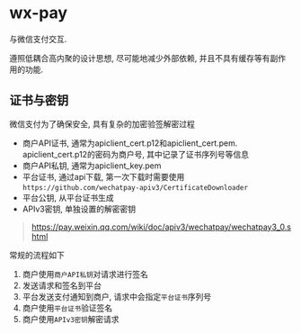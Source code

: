 # wx-pay

与微信支付交互.

遵照低耦合高内聚的设计思想, 尽可能地减少外部依赖, 并且不具有缓存等有副作用的功能.

## 证书与密钥

微信支付为了确保安全, 具有复杂的加密验签解密过程

* 商户API证书, 通常为apiclient_cert.p12和apiclient_cert.pem. apiclient_cert.p12的密码为商户号, 其中记录了证书序列号等信息
* 商户API私钥, 通常为apiclient_key.pem
* 平台证书, 通过api下载, 第一次下载时需要使用 `https://github.com/wechatpay-apiv3/CertificateDownloader`
* 平台公钥, 从平台证书生成
* APIv3密钥, 单独设置的解密密钥

> https://pay.weixin.qq.com/wiki/doc/apiv3/wechatpay/wechatpay3_0.shtml

常规的流程如下

1. 商户使用`商户API私钥`对请求进行签名
2. 发送请求和签名到平台
3. 平台发送支付通知到商户, 请求中会指定`平台证书`序列号
4. 商户使用`平台证书`验证签名
5. 商户使用`APIv3密钥`解密请求

